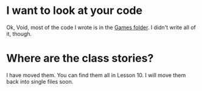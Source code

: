 # I want to look at your code
Ok, Void, most of the code I wrote is in the [Games folder](Games). I didn't write all of it, though. 

# Where are the class stories? 
I have moved them. You can find them all in Lesson 10. I will move them back into single files soon. 
